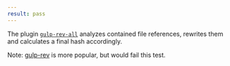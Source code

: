 ```yaml
---
result: pass
---
```


The plugin [`gulp-rev-all`][gulp-rev-all] analyzes contained file references, rewrites them and calculates a final hash accordingly.

Note: [gulp-rev] is more popular, but would fail this test.

[gulp-rev-all]: https://www.npmjs.com/package/gulp-rev-all
[gulp-rev]: https://www.npmjs.com/package/gulp-rev
